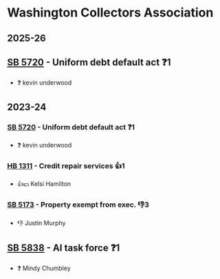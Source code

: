 # Washington Collectors Association
## 2025-26

## [SB 5720](/bill/2025-26/sb/5720/) - Uniform debt default act   ❓1
* ❓ kevin underwood

## 2023-24

### [SB 5720](/bill/2023-24/sb/5720/) - Uniform debt default act   ❓1
* ❓ kevin underwood

### [HB 1311](/bill/2023-24/hb/1311/) - Credit repair services 👍1  
* 👍💵 Kelsi Hamilton

### [SB 5173](/bill/2023-24/sb/5173/) - Property exempt from exec.  👎3 
* 👎 Justin Murphy

## [SB 5838](/bill/2023-24/sb/5838/) - AI task force   ❓1
* ❓ Mindy Chumbley
